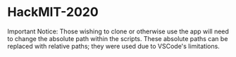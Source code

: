 # HackMIT-2020

Important Notice:
Those wishing to clone or otherwise use the app will need to change the absolute path within the scripts. These absolute paths can be replaced with relative paths; they were used due to VSCode's limitations.
